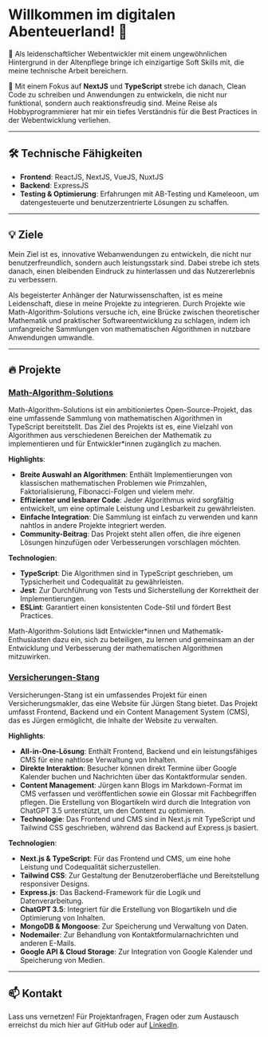 # Willkommen im digitalen Abenteuerland! 👋

🚀 Als leidenschaftlicher Webentwickler mit einem ungewöhnlichen Hintergrund in der Altenpflege bringe ich einzigartige Soft Skills mit, die meine technische Arbeit bereichern.

💼 Mit einem Fokus auf **NextJS** und **TypeScript** strebe ich danach, Clean Code zu schreiben und Anwendungen zu entwickeln, die nicht nur funktional, sondern auch reaktionsfreudig sind. Meine Reise als Hobbyprogrammierer hat mir ein tiefes Verständnis für die Best Practices in der Webentwicklung verliehen.

---

## 🛠️ Technische Fähigkeiten

- **Frontend**: ReactJS, NextJS, VueJS, NuxtJS
- **Backend**: ExpressJS
- **Testing & Optimierung**: Erfahrungen mit AB-Testing und Kameleoon, um datengesteuerte und benutzerzentrierte Lösungen zu schaffen.

---

## 💡 Ziele

Mein Ziel ist es, innovative Webanwendungen zu entwickeln, die nicht nur benutzerfreundlich, sondern auch leistungsstark sind. Dabei strebe ich stets danach, einen bleibenden Eindruck zu hinterlassen und das Nutzererlebnis zu verbessern.

Als begeisterter Anhänger der Naturwissenschaften, ist es meine Leidenschaft, diese in meine Projekte zu integrieren. Durch Projekte wie Math-Algorithm-Solutions versuche ich, eine Brücke zwischen theoretischer Mathematik und praktischer Softwareentwicklung zu schlagen, indem ich umfangreiche Sammlungen von mathematischen Algorithmen in nutzbare Anwendungen umwandle.

---

## 🔥 Projekte

### [Math-Algorithm-Solutions](https://github.com/Teleturbis/Math-Algorithm-Solutions)

Math-Algorithm-Solutions ist ein ambitioniertes Open-Source-Projekt, das eine umfassende Sammlung von mathematischen Algorithmen in TypeScript bereitstellt. Das Ziel des Projekts ist es, eine Vielzahl von Algorithmen aus verschiedenen Bereichen der Mathematik zu implementieren und für Entwickler\*innen zugänglich zu machen.

**Highlights**:

- **Breite Auswahl an Algorithmen**: Enthält Implementierungen von klassischen mathematischen Problemen wie Primzahlen, Faktorialisierung, Fibonacci-Folgen und vielem mehr.
- **Effizienter und lesbarer Code**: Jeder Algorithmus wird sorgfältig entwickelt, um eine optimale Leistung und Lesbarkeit zu gewährleisten.
- **Einfache Integration**: Die Sammlung ist einfach zu verwenden und kann nahtlos in andere Projekte integriert werden.
- **Community-Beitrag**: Das Projekt steht allen offen, die ihre eigenen Lösungen hinzufügen oder Verbesserungen vorschlagen möchten.

**Technologien**:

- **TypeScript**: Die Algorithmen sind in TypeScript geschrieben, um Typsicherheit und Codequalität zu gewährleisten.
- **Jest**: Zur Durchführung von Tests und Sicherstellung der Korrektheit der Implementierungen.
- **ESLint**: Garantiert einen konsistenten Code-Stil und fördert Best Practices.

Math-Algorithm-Solutions lädt Entwickler\*innen und Mathematik-Enthusiasten dazu ein, sich zu beteiligen, zu lernen und gemeinsam an der Entwicklung und Verbesserung der mathematischen Algorithmen mitzuwirken.

### [Versicherungen-Stang](https://dev.versicherungen-stang.de)

Versicherungen-Stang ist ein umfassendes Projekt für einen Versicherungsmakler, das eine Website für Jürgen Stang bietet. Das Projekt umfasst Frontend, Backend und ein Content Management System (CMS), das es Jürgen ermöglicht, die Inhalte der Website zu verwalten.

**Highlights**:

- **All-in-One-Lösung**: Enthält Frontend, Backend und ein leistungsfähiges CMS für eine nahtlose Verwaltung von Inhalten.
- **Direkte Interaktion**: Besucher können direkt Termine über Google Kalender buchen und Nachrichten über das Kontaktformular senden.
- **Content Management**: Jürgen kann Blogs im Markdown-Format im CMS verfassen und veröffentlichen sowie ein Glossar mit Fachbegriffen pflegen. Die Erstellung von Blogartikeln wird durch die Integration von ChatGPT 3.5 unterstützt, um den Content zu optimieren.
- **Technologie**: Das Frontend und CMS sind in Next.js mit TypeScript und Tailwind CSS geschrieben, während das Backend auf Express.js basiert.

**Technologien**:

- **Next.js & TypeScript**: Für das Frontend und CMS, um eine hohe Leistung und Codequalität sicherzustellen.
- **Tailwind CSS**: Zur Gestaltung der Benutzeroberfläche und Bereitstellung responsiver Designs.
- **Express.js**: Das Backend-Framework für die Logik und Datenverarbeitung.
- **ChatGPT 3.5**: Integriert für die Erstellung von Blogartikeln und die Optimierung von Inhalten.
- **MongoDB & Mongoose**: Zur Speicherung und Verwaltung von Daten.
- **Nodemailer**: Zur Behandlung von Kontaktformularnachrichten und anderen E-Mails.
- **Google API & Cloud Storage**: Zur Integration von Google Kalender und Speicherung von Medien.

---

## 📫 Kontakt

Lass uns vernetzen! Für Projektanfragen, Fragen oder zum Austausch erreichst du mich hier auf GitHub oder auf [LinkedIn](https://www.linkedin.com/in/poppe-kevin/).
